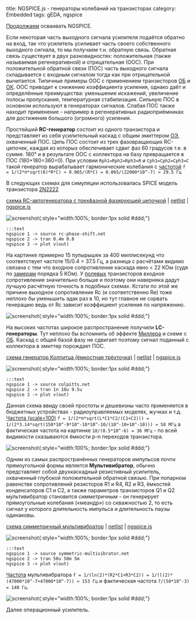title: NGSPICE.js - генераторы колебаний на транзисторах
category: Embedded 
tags: gEDA, ngspice

[Продолжаем]({filename}../2016-10-28-ngspice-introduction/2016-10-28-ngspice-introduction.md) осваивать NGSPICE.

Если некоторая часть выходного сигнала усилителя подаётся обратно на вход, так что усилитель усиливает часть своего собственного выходного сигнала, то мы получаем т.н.  обратную связь. Обратная связь существует в двух разновидностях: положительная (также называемая регенеративной) и отрицательная (ООС). При положительной обратной связи (ПОС) часть выходного сигнала складывается с входным сигналом тогда как при отрицательной вычитается. Типичные примеры ООС с применением транзисторов [ОБ]({filename}../2016-11-10-bipolar-common-base/2016-11-10-bipolar-common-base.md) и [ОК]({filename}../2016-11-09-bipolar-common-collector/2016-11-09-bipolar-common-collector.md). ООС приводит к снижению коэффициента усиления, однако даёт и определённые преимущества: уменьшение искажений, увеличение полосы пропускания, температурная стабилизация. Сильную ПОС в основном используют в генераторах сигналов. Слабая ПОС также находит применение - например в регенеративных радиоприёмниках для достижения большого (огромного) усиления.

Простейший **RC-генератор** состоит из одного транзистора и представляет из себя усилительный каскад с общим эмиттером [ОЭ]({filename}../2016-11-07-bipolar-common-emitter/2016-11-07-bipolar-common-emitter.md), охваченный ПОС. Цепь ПОС состоит из трех фазовращающих RC-цепочек, каждая из которых обеспечивает сдвиг фаз 60 градусов т.е. в сумме. 180° и в результате ООС с коллектора на базу превращается в ПОС (180+180=360=0). При условии ```Rph1=Rph2=Rph3=R``` и ```Сph1=Сph2=Сph3=С```
такой генератор вырабатывает гармонические колебания с [частотой](https://bc.js.org/) ```f = 1/(2*π*sqrt(6)*R*C) ≈ 0.065/(R*C) = 0.065/(22000*10^-7) ≈ 29.5 Гц```

В следующих схемах для симуляции использовалась SPICE модель транзистора [2N2222]({attach}2N2222.LIB)

[схема RC-автогенератора с трехфазной фазирующей цепочкой]({attach}rc-phase-shift.sch) | [netlist]({attach}rc-phase-shift.net) | [ngspice.js](https://ngspice.js.org/?gist=af9112f7d9ce726eb2b2b6dfb8695a99)

![screenshot]({attach}show-img-rc-phase-shift.png){:style="width:100%; border:1px solid #ddd;"}

    :::text
    ngspice 1 -> source rc-phase-shift.net
    ngspice 2 -> tran 0.4m 0.8
    ngspice 3 -> plot v(out)

На картинке примерно 15 пупырышек за 400 миллисекунд что соответствует частоте 15/0.4 = 37.5 Гц, а разница с расчётами видимо связана с тем что входное сопротивление каскада явно < 22 КОм (судя по [замерам]({filename}../2016-11-07-bipolar-common-emitter/2016-11-07-bipolar-common-emitter.md) порядка 5 КОм). У [полевых]({filename}../2016-11-03-field-effect-transistor/2016-11-03-field-effect-transistor.md) транзисторов входное сопротивление значительно больше и поэтому они наверняка дадут лучшую расчётную точность в подобных схемах. Кстати по этой же причине выходное сопротивление Rc (и соответственно Re) тоже неплохо бы уменьшить эдак раз в 10, но тут главное не сорвать генерацию ведь от Rc зависит коэффициент усиления по напряжению.

![screenshot]({attach}rc-phase-shift-canvas.png){:style="width:100%; border:1px solid #ddd;"}

На высоких частотах широкое распространение получили **LC-генераторы**. Тут неплохо бы вспомнить об эффекте [Миллера]({filename}../2016-11-11-cascode-amplifier/2016-11-11-cascode-amplifier.md) и схеме с [ОБ]({filename}../2016-11-10-bipolar-common-base/2016-11-10-bipolar-common-base.md). Каскад с общей базой фазу не сдвигает поэтому сигнал поданный с коллектора в эмиттер порождает ПОС.

[схема генератор Колпитца (ёмкостная трёхточка)]({attach}colpitts.sch) | [netlist]({attach}colpitts.net) | [ngspice.js](https://ngspice.js.org/?gist=eaf8b585ee3ffbcdbe09f75d77bf4bca)

![screenshot]({attach}show-img-colpitts.png){:style="width:100%; border:1px solid #ddd;"}

    :::text
    ngspice 1 -> source colpitts.net
    ngspice 2 -> tran 1n 10u 9.5u
    ngspice 3 -> plot v(out)

Данная схема ввиду своей простоты и дешевизны часто применяется в бюджетных устройствах - радиоуправляемых моделях, жучках и т.д. [Частота (scale=100)](https://bc.js.org/) ```f = 1/(2*π*sqrt(L*C1*C2/(C1+C2))) = 1/(2*3.14*sqrt(150*10^-9*10^-10*10^-10/(10^-10+10^-10))) ≈ 58 МГц``` а фактическая частота на картинке ```18/(0.5*10^-6) = 36 МГц``` - по всей видимости сказываются ёмкости p-n переходов транзистора.

![screenshot]({attach}colpitts-canvas.png){:style="width:100%; border:1px solid #ddd;"}

Одним из самых распространённых генераторов импульсов почти прямоугольной формы является **Мультивибратор**, обычно представляет собой двухкаскадный резистивный усилитель, охваченный глубокой положительной обратной связью. При попарном равенстве сопротивлений резисторов R1 и R4, R2 и R3, ёмкостей конденсаторов C1 и C2, а также параметров транзисторов Q1 и Q2 мультивибратор становится *симметричным* - он генерирует прямоугольные колебания («меандр») со скважностью 2, то есть сигнал у которого длительность импульса и длительность паузы одинаковы.

[схема симметричный мультивибратор]({attach}symmetric-multivibrator.sch) | [netlist]({attach}symmetric-multivibrator.net) | [ngspice.js](https://ngspice.js.org/?gist=16c76d4430f3f30c74e6779da48d1bf9)

![screenshot]({attach}show-img-symmetric-multivibrator.png){:style="width:100%; border:1px solid #ddd;"}

    :::text
    ngspice 1 -> source symmetric-multivibrator.net
    ngspice 2 -> tran 50u 50m 5m
    ngspice 3 -> plot v(out)

[Частота](https://bc.js.org/) мультивибратора ```f = 1/(ln(2)*(R2*C1+R3*C2)) = 1/(l(2)*(47000*10^-7+47000*10^-7)) ≈ 153 Гц``` и фактическая частота ```7/(50*10^-3) = 140 Гц```.

![screenshot]({attach}symmetric-multivibrator-canvas.png){:style="width:100%; border:1px solid #ddd;"}

Далее операционный усилитель.